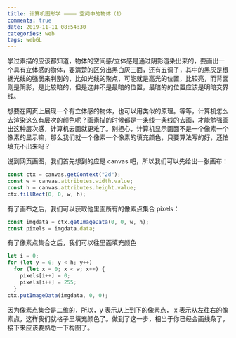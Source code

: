```yaml
---
title: 计算机图形学 ———— 空间中的物体（1）
comments: true
date: 2019-11-11 08:54:30
categories: web
tags: webGL
---
```


学过素描的应该都知道，物体的空间感/立体感是通过阴影渲染出来的，要画出一个具有立体感的物体，要清楚的区分出黑白灰三面，还有五调子，其中的黑灰是根据光线的强弱来判别的，比如光线的聚点，可能就是高光的位置，比较亮，而背面则是阴影，是比较暗的，但是这并不是最暗的位置，最暗的的位置应该是明暗交界线。

想要在网页上展现一个有立体感的物体，也可以用类似的原理。等等，计算机怎么去渲染这么有层次的颜色呢？画素描的时候都是一条线一条线的去画，才能勉强画出这种层次感，计算机去画就更难了。别担心，计算机显示画面不是一个像素一个像素的显示嘛，那么我们就一个像素一个像素的填充颜色，只要算法写的好，还怕填充不出来吗？

说到网页画图，我们首先想到的应是 canvas 吧，所以我们可以先给出一张画布：

```js
const ctx = canvas.getContext("2d");
const w = canvas.attributes.width.value;
const h = canvas.attributes.height.value;
ctx.fillRect(0, 0, w, h);
```

有了画布之后，我们可以获取他里面所有的像素点集合 pixels：

```js
const imgdata = ctx.getImageData(0, 0, w, h);
const pixels = imgdata.data;
```

有了像素点集合之后，我们可以往里面填充颜色

```js
let i = 0;
for (let y = 0; y < h; y++)
  for (let x = 0; x < w; x++) {
    pixels[i++] = 0;
    pixels[i++] = 255;
  }
ctx.putImageData(imgdata, 0, 0);
```

因为像素点集合是二维的，所以，y 表示从上到下的像素点， x 表示从左往右的像素点，这样我们就格子里填充颜色了。做到了这一步，相当于你已经会画线条了，接下来应该要熟悉一下构图了。
